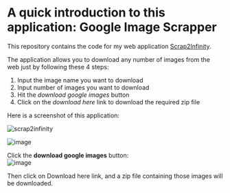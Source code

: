 A quick introduction to this application: Google Image Scrapper
=======================

This repository contains the code for my web application [Scrap2Infinity](https://scrap2infinity.herokuapp.com/).

The application allows you to download any number of images from the web just by following these 4 steps:

1.  Input the image name you want to download
2.  Input number of images you want to download
3.  Hit the <i>download google images</i> button
4.  Click on the <i>download here</i> link to download the required zip file

Here is a screenshot of this application:

![scrap2infinity](https://user-images.githubusercontent.com/50429258/160291712-485581c9-a8ac-4181-800a-94c0b2ac2821.PNG)

![image](https://user-images.githubusercontent.com/50429258/160291831-55586b36-4174-49ce-bcc2-c1c216d1c6f6.png)

Click the <b>download google images</b> button:<br>
![image](https://user-images.githubusercontent.com/50429258/160291867-83a112c8-e712-43fc-bf09-3c4c07d46f1e.png)

Then click on Download here link, and a zip file containing those images will be downloaded.